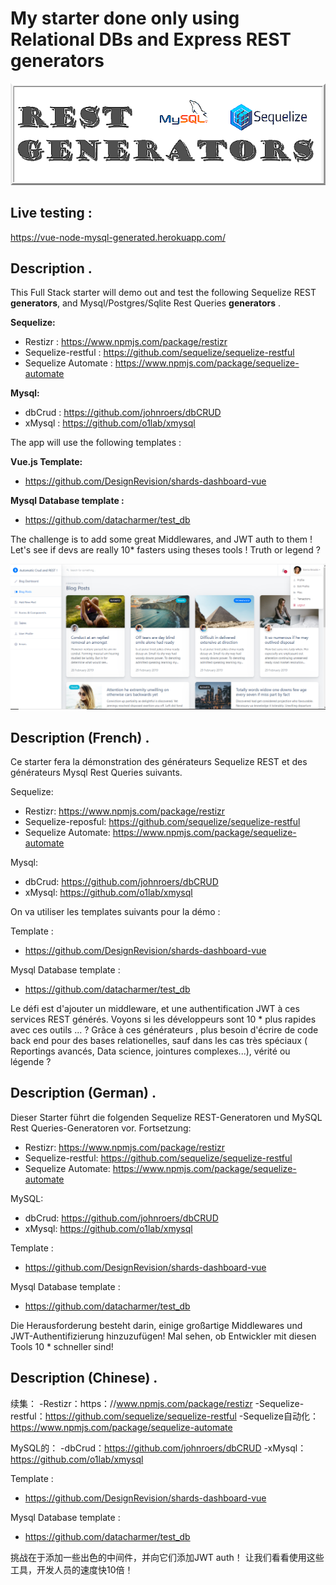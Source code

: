 # My starter done only using Relational DBs and Express REST generators 

![ScreenShot](screenshot.png)

## Live testing :
https://vue-node-mysql-generated.herokuapp.com/

## Description .
This Full Stack starter will demo out and test the following Sequelize REST <b>generators</b>, and Mysql/Postgres/Sqlite Rest Queries <b>generators</b> . 

<b>Sequelize:</b>
- Restizr : https://www.npmjs.com/package/restizr
- Sequelize-restful : https://github.com/sequelize/sequelize-restful
- Sequelize Automate : https://www.npmjs.com/package/sequelize-automate

<b>Mysql:</b>
- dbCrud : https://github.com/johnroers/dbCRUD
- xMysql : https://github.com/o1lab/xmysql

The app will use the following templates : 

<b>Vue.js Template:</b> 
- https://github.com/DesignRevision/shards-dashboard-vue

<b> Mysql Database template : </b>
- https://github.com/datacharmer/test_db

The challenge is to add some great Middlewares, and JWT auth to them !
Let's see if devs are really 10* fasters using theses tools ! 
Truth or legend ?

![ScreenShot](screenshot2.png)

## Description (French) .
Ce starter fera la démonstration des générateurs Sequelize REST et des générateurs Mysql Rest Queries suivants.

Sequelize:
- Restizr: https://www.npmjs.com/package/restizr
- Sequelize-reposful: https://github.com/sequelize/sequelize-restful
- Sequelize Automate: https://www.npmjs.com/package/sequelize-automate

Mysql:
- dbCrud: https://github.com/johnroers/dbCRUD
- xMysql: https://github.com/o1lab/xmysql

On va utiliser les templates suivants pour la démo : 

Template : 
- https://github.com/DesignRevision/shards-dashboard-vue

Mysql Database template : 
- https://github.com/datacharmer/test_db

Le défi est d'ajouter un middleware, et une authentification JWT à ces services REST générés.
Voyons si les développeurs sont 10 * plus rapides avec ces outils ... ?
Grâce à ces générateurs , plus besoin d'écrire de code back end pour des bases relationelles, sauf dans les cas très spéciaux ( Reportings avancés, Data science, jointures complexes...), vérité ou légende ?


## Description (German) .


Dieser Starter führt die folgenden Sequelize REST-Generatoren und MySQL Rest Queries-Generatoren vor.
Fortsetzung:
- Restizr: https://www.npmjs.com/package/restizr
- Sequelize-restful: https://github.com/sequelize/sequelize-restful
- Sequelize Automate: https://www.npmjs.com/package/sequelize-automate

MySQL:
- dbCrud: https://github.com/johnroers/dbCRUD
- xMysql: https://github.com/o1lab/xmysql



Template : 
- https://github.com/DesignRevision/shards-dashboard-vue

Mysql Database template : 
- https://github.com/datacharmer/test_db

Die Herausforderung besteht darin, einige großartige Middlewares und JWT-Authentifizierung hinzuzufügen!
Mal sehen, ob Entwickler mit diesen Tools 10 * schneller sind!


## Description (Chinese) .
续集：
-Restizr：https：//www.npmjs.com/package/restizr
-Sequelize-restful：https://github.com/sequelize/sequelize-restful
-Sequelize自动化：https://www.npmjs.com/package/sequelize-automate

MySQL的：
-dbCrud：https://github.com/johnroers/dbCRUD
-xMysql：https://github.com/o1lab/xmysql

Template : 
- https://github.com/DesignRevision/shards-dashboard-vue

Mysql Database template : 
- https://github.com/datacharmer/test_db

挑战在于添加一些出色的中间件，并向它们添加JWT auth！
让我们看看使用这些工具，开发人员的速度快10倍！
